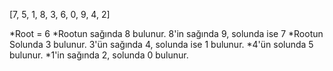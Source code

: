 [7, 5, 1, 8, 3, 6, 0, 9, 4, 2]

*Root = 6
*Rootun sağında 8 bulunur. 8'in sağında 9, solunda ise 7
*Rootun Solunda 3 bulunur. 3'ün sağında 4, solunda ise 1 bulunur.
*4'ün solunda 5 bulunur.
*1'in sağında 2, solunda 0 bulunur.
